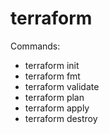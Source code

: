 # terraform

Commands:
- terraform init
- terraform fmt
- terraform validate
- terraform plan
- terraform apply
- terraform destroy